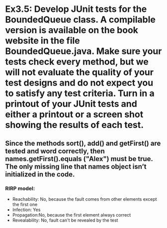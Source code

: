 # Ex3.5: Develop JUnit tests for the BoundedQueue class. A compilable version is available on the book website in the file BoundedQueue.java. Make sure your tests check every method, but we will not evaluate the quality of your test designs and do not expect you to satisfy any test criteria. Turn in a printout of your JUnit tests and either a printout or a screen shot showing the results of each test.
## Since the methods sort(), add() and getFirst() are tested and word correctly, then names.getFirst().equals ("Alex") must be true. The only missing line that names object isn’t initialized in the code. 
### RIRP model:  
* Reachability: No, because the fault comes from other elements except the first one 
* Infection: Yes 
* Propagation:No, because the first element always correct 
* Revealability: No, fault can't be revealed by the test 
